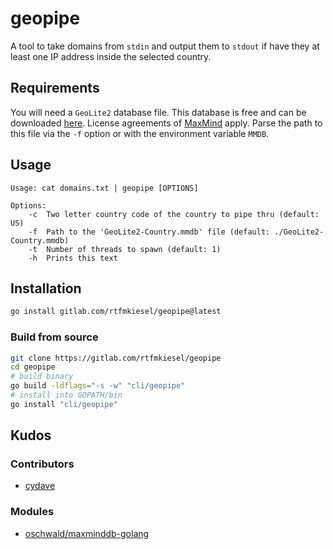 # geopipe
A tool to take domains from `stdin` and output them to `stdout` if have they at least one IP address inside the selected country.

## Requirements
You will need a `GeoLite2` database file. This database is free and can be downloaded [here](https://dev.maxmind.com/geoip/geolite2-free-geolocation-data). License agreements of [MaxMind](https://maxmind.com) apply. Parse the path to this file via the `-f` option or with the environment variable `MMDB`.

## Usage
```
Usage: cat domains.txt | geopipe [OPTIONS]

Options:
    -c 	Two letter country code of the country to pipe thru (default: US)
    -f 	Path to the 'GeoLite2-Country.mmdb' file (default: ./GeoLite2-Country.mmdb)
    -t 	Number of threads to spawn (default: 1)
    -h 	Prints this text
```

## Installation
```bash
go install gitlab.com/rtfmkiesel/geopipe@latest
```

### Build from source
```bash
git clone https://gitlab.com/rtfmkiesel/geopipe
cd geopipe
# build binary
go build -ldflags="-s -w" "cli/geopipe"
# install into GOPATH/bin
go install "cli/geopipe"
```

## Kudos
### Contributors
- [cydave](https://github.com/cydave)

### Modules
- [oschwald/maxminddb-golang](https://github.com/oschwald/maxminddb-golang)